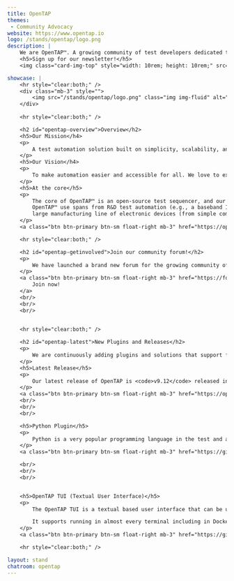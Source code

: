 ```yaml
---
title: OpenTAP
themes:
 - Community Advocacy 
website: https://www.opentap.io
logo: /stands/opentap/logo.png
description: |
    We are OpenTAP™. A growing community of test developers dedicated to effortless automation.
    <h5>Sign up for our newsletter!</h5>
    <img class="card-img-top" style="width: 10rem; height: 10rem;" src="/stands/opentap/newslettersignup.png" />

showcase: |
    <hr style="clear:both;" />
    <div class="mb-3" style="">
        <img src="/stands/opentap/logo.png" class="img img-fluid" alt="Welcome to the OpenTAP stand" />
    </div>
    
    <hr style="clear:both;" />

    <h2 id="opentap-overview">Overview</h2>
    <h5>Our Mission</h4>
    <p>
        A test automation solution built on simplicity, scalability, and speed that improves the world.
    </p>
    <h5>Our Vision</h4>
    <p>
        To make automation easier and accessible for all. We love to experiment and innovate, and we invite you to do the same with OpenTAP™. Working together, we will inspire and teach one another better ways to automate.
    </p>
    <h5>At the core</h5>
    <p>
        The core of OpenTAP™ is an open-source test sequencer, and our community is continuously adding plugins and solutions that support faster development, execution and optimization of test software that excels—now, and next time.
        OpenTAP™ use spans from R&D test automation (e.g., a baseband IC, an RF IC) to
        large manufacturing line of electronic devices (from simple components to fully build systems).
    </p>
    <a class="btn btn-primary btn-sm float-right mb-3" href="https://opentap.io/about.html">Learn More</a>

    <hr style="clear:both;" />

    <h2 id="opentap-getinvolved">Join our community forum!</h2>
    <p>
        We have launched a brand new forum for the growing community of OpenTAP developers to interact by asking questions, share news and findings, posting ideas and being part of the community!   
    </p>
    <a class="btn btn-primary btn-sm float-right mb-3" href="https://forum.opentap.io">
        Join now!
    </a>
    <br/>
    <br/>
    <br/>
    

    <hr style="clear:both;" />

    <h2 id="opentap-latest">New Plugins and Releases</h2>
    <p>
        We are continuously adding plugins and solutions that support faster development, execution and optimization of test software.
    </p>
    <h5>Latest Release</h5>
    <p>
        Our latest release of OpenTAP is <code>v9.12</code> released in Jan 2021.
    </p>
    <a class="btn btn-primary btn-sm float-right mb-3" href="https://opentap.io/download.html">Download</a>
    <br/>
    <br/>
    <br/>

    <h5>Python Plugin</h5>
    <p>
        Python is a very popular programming language in the test and automation space. The Python Plugin makes it possible to use Python and OpenTAP together, allowing you to write fully functioning plugins using Python.
    </p>
    <a class="btn btn-primary btn-sm float-right mb-3" href="https://gitlab.com/OpenTAP/Plugins/python">Learn More</a>

    <br/>
    <br/>
    <br/>


    <h5>OpenTAP TUI (Textual User Interface)</h5>
    <p>
        The OpenTAP TUI is a textual based user interface that can be used from a terminal. It gives you a graphical way to create OpenTAP test plans and install OpenTAP packages.

        It supports running in almost every terminal including in Docker containers!
    </p>
    <a class="btn btn-primary btn-sm float-right mb-3" href="https://gitlab.com/OpenTAP/Plugins/keysight/opentap-tui">Learn More</a>

    <hr style="clear:both;" />

layout: stand
chatroom: opentap
---
```



